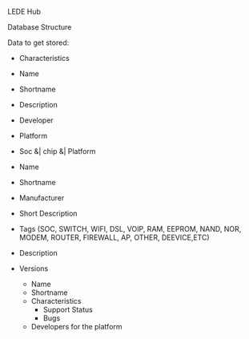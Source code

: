 LEDE Hub

Database Structure

Data to get stored:
 - Characteristics
  - Name
  - Shortname
  - Description

 - Developer
  - Platform

 - Soc &| chip &| Platform
  - Name
  - Shortname
  - Manufacturer
  - Short Description
  - Tags (SOC, SWITCH, WIFI, DSL, VOIP, RAM, EEPROM, NAND, NOR, MODEM, ROUTER, FIREWALL, AP, OTHER, DEEVICE,ETC)
  - Description
  - Versions
    - Name
    - Shortname
    - Characteristics
      - Support Status
      - Bugs
    - Developers for the platform
